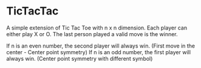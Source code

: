# TicTacTac

A simple extension of Tic Tac Toe with n x n dimension. Each player can either play X or O.
The last person played a valid move is the winner.

If n is an even number, the second player will always win. (First move in the center - Center point symmetry)
If n is an  odd number, the first  player will always win. (Center point symmetry with different symbol)
